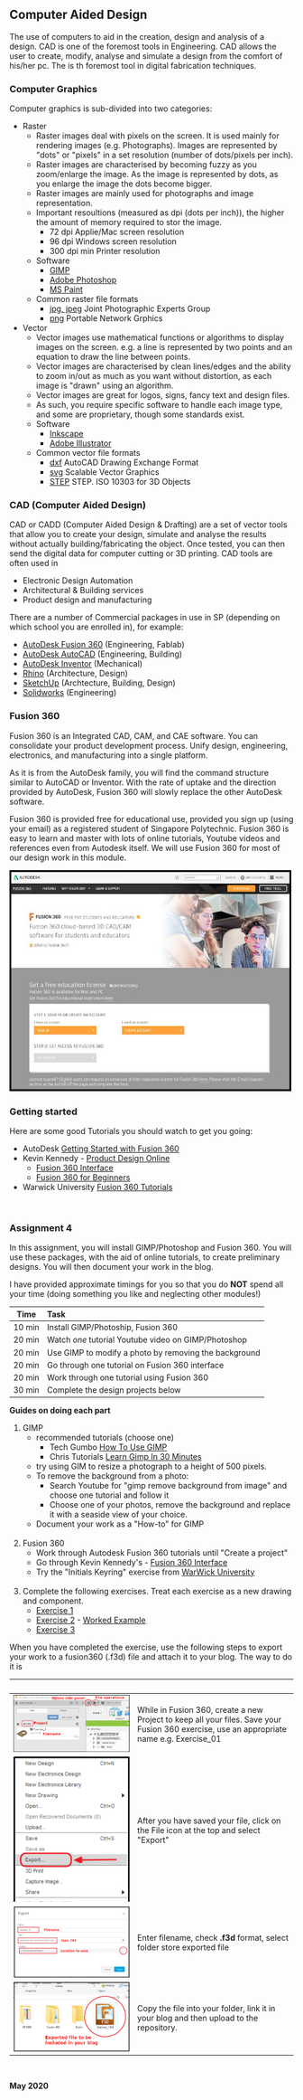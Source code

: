 
## Computer Aided Design

The use of computers to aid in the creation, design and analysis of a design.  CAD is one of the foremost tools in Engineering.  CAD allows the user to create, modify, analyse and simulate a design from the comfort of his/her pc.  The is th foremost tool in digital fabrication techniques.

### Computer Graphics

Computer graphics is sub-divided into two categories:

* Raster
    *  Raster images deal with pixels on the screen.  It is used mainly for rendering images (e.g. Photographs).  Images are represented by "dots" or "pixels" in a set resolution (number of dots/pixels per inch).
    *  Raster images are characterised by becoming fuzzy as you zoom/enlarge the image.  As the image is represented by dots, as you enlarge the image the dots become bigger.
    *  Raster images are mainly used for photographs and image representation.
    *  Important resoultions (measured as dpi (dots per inch)), the higher the amount of memory required to stor the image.
        -  72 dpi Applie/Mac screen resolution
        -  96 dpi Windows screen resolution
        -  300 dpi min Printer resolution
    *  Software
        -  [GIMP](https://www.gimp.org/)
        -  [Adobe Photoshop](https://www.photoshop.com/en)
        -  [MS Paint](https://ms-paint.en.softonic.com/)
    *  Common raster file formats
        -  [jpg, jpeg](https://en.wikipedia.org/wiki/JPEG) Joint Photographic Experts Group
        -  [png](https://en.wikipedia.org/wiki/Portable_Network_Graphics) Portable Network Grphics
* Vector
    - Vector images use mathematical functions or algorithms to display images on the screen. e.g. a line is represented by two points and an equation to draw the line between points.
    - Vector images are characterised by clean lines/edges and the ability to zoom in/out as much as you want without distortion, as each image is "drawn" using an algorithm.
    - Vector images are great for logos, signs, fancy text and design files.
    - As such, you require specific software to handle each image type, and some are proprietary, though some standards exist.
    - Software
        + [Inkscape](https://inkscape.org/)
        + [Adobe Illustrator](https://www.adobe.com/products/illustrator.html)
    - Common vector file formats
        + [dxf](https://en.wikipedia.org/wiki/AutoCAD_DXF) AutoCAD Drawing Exchange Format
        + [svg](https://en.wikipedia.org/wiki/Scalable_Vector_Graphics) Scalable Vector Graphics
        + [STEP](https://en.wikipedia.org/wiki/ISO_10303-21) STEP. ISO 10303 for 3D Objects

### CAD (Computer Aided Design)

CAD or CADD (Computer Aided Design & Drafting) are a set of vector tools that allow you to create your design, simulate and analyse the results without actually building/fabricating the object.  Once tested, you can then send the digital data for computer cutting or 3D printing.  CAD tools are often used in

* Electronic Design Automation
* Architectural & Building services
* Product design and manufacturing

There are a number of Commercial packages in use in SP (depending on which school you are enrolled in), for example:

* [AutoDesk Fusion 360](https://www.autodesk.com/products/fusion-360/overview) (Engineering, Fablab)
* [AutoDesk AutoCAD](https://www.autodesk.com/products/autocad/overview) (Engineering, Building)
* [AutoDesk Inventor](https://www.autodesk.com/products/inventor/overview) (Mechanical)
* [Rhino](https://www.rhino3d.com/) (Architecture, Design)
* [SketchUp](https://www.sketchup.com/) (Archtecture, Building, Design)
* [Solidworks](https://my.solidworks.com) (Engineering)

### Fusion 360

Fusion 360 is an Integrated CAD, CAM, and CAE software.  You can consolidate your product development process. Unify design, engineering, electronics, and manufacturing into a single platform.

As it is from the AutoDesk family, you will find the command structure similar to AutoCAD or Inventor.  With the rate of uptake and the direction provided by AutoDesk, Fusion 360 will slowly replace the other AutoDesk software.

Fusion 360 is provided free for educational use, provided you sign up (using your email) as a registered student of Singapore Polytechnic.  Fusion 360 is easy to learn and master with lots of online tutorials, Youtube videos and references even from Autodesk itself.  We will use Fusion 360 for most of our design work in this module.

![Fusion 360 for Education](images/0401_fusion360_education.jpg)

### Getting started

Here are some good Tutorials you should watch to get you going:

*  AutoDesk [Getting Started with Fusion 360](https://help.autodesk.com/view/fusion360/ENU/courses/)
*  Kevin Kennedy - [Product Design Online](https://productdesignonline.com/fusion-360/)
    -  [Fusion 360 Interface](https://www.youtube.com/watch?v=sZwM87-nsYA)
    -  [Fusion 360 for Beginners](https://youtu.be/J39Iq4Kku1Q?list=PLrZ2zKOtC_-DR2ZkMaK3YthYLErPxCnT-)
*  Warwick University [Fusion 360 Tutorials](https://warwick.ac.uk/fac/sci/wmg/about/outreach/resources/fusion_tutorials/)


&nbsp;

### Assignment 4

In this assignment, you will install GIMP/Photoshop and Fusion 360.  You will use these packages, with the aid of online tutorials, to create preliminary designs.  You will then document your work in the blog.

I have provided approximate timings for you so that you do **NOT** spend all your time (doing something you like and neglecting other modules!)

| Time   | Task |
|--------|:------------------------------------------------|
|10 min  | Install GIMP/Photoship, Fusion 360 |
|20 min  | Watch *one* tutorial Youtube video on GIMP/Photoshop |
|20 min  | Use GIMP to modify a photo by removing the background |
|20 min  | Go through one tutorial on Fusion 360 interface |
|20 min  | Work through one tutorial using Fusion 360 |
|30 min  | Complete the design projects below |

**Guides on doing each part**

1.  GIMP
    - recommended tutorials (choose one)
        + Tech Gumbo [How To Use GIMP](https://youtu.be/Q8C0LJPpr64)
        + Chris Tutorials [Learn Gimp In 30 Minutes](https://youtu.be/IeABb8cwdUg)
    - try using GIM to resize a photograph to a height of 500 pixels.
    - To remove the background from a photo:
        + Search Youtube for "gimp remove background from image" and choose one tutorial and follow it
        + Choose one of your photos, remove the background and replace it with a seaside view of your choice.
    - Document your work as a "How-to" for GIMP    
    &nbsp;
2.  Fusion 360
    - Work through Autodesk Fusion 360 tutorials until "Create a project"
    - Go through Kevin Kennedy's - [Fusion 360 Interface](https://www.youtube.com/watch?v=sZwM87-nsYA)
    - Try the "Initials Keyring" exercise from [WarWick University](https://warwick.ac.uk/fac/sci/wmg/about/outreach/resources/fusion_tutorials/)     
    &nbsp;
3.  Complete the following exercises.  Treat each exercise as a new drawing and component.
    * [Exercise 1](images/04_Exercise_1.png)
    * [Exercise 2](images/04_Exercise_2.png) - [Worked Example](https://youtu.be/A9DpjtKvEVo)
    * [Exercise 3](images/04_Exercise_3.png)

When you have completed the exercise, use the following steps to export your work to a fusion360 (.f3d) file and attach it to your blog.  The way to do it is

|![Click on the image to enlarge it](images/blank.png)|![](images/blank.png)|
|:----------------:|---------------|
|[![Project Options](images/04_fileOps.png)](images/04_fileOps.png) |While in Fusion 360, create a new Project to keep all your files.  Save your Fusion 360 exercise, use an appropriate name e.g. Exercise_01|
|[![Export Options](images/04_fileExport.png)](images/04_fileExport.png) | After you have saved your file, click on the File icon at the top and select "Export" |
|[![Export Dialog](images/04_Export.png)](images/04_Export.png) | Enter filename, check **.f3d** format, select folder store exported file |
|[![Exported File](images/04_f3dfile.png)](images/04_f3dfile.png) | Copy the file into your folder, link it in your blog and then upload to the repository. |

&nbsp;


**May 2020**






